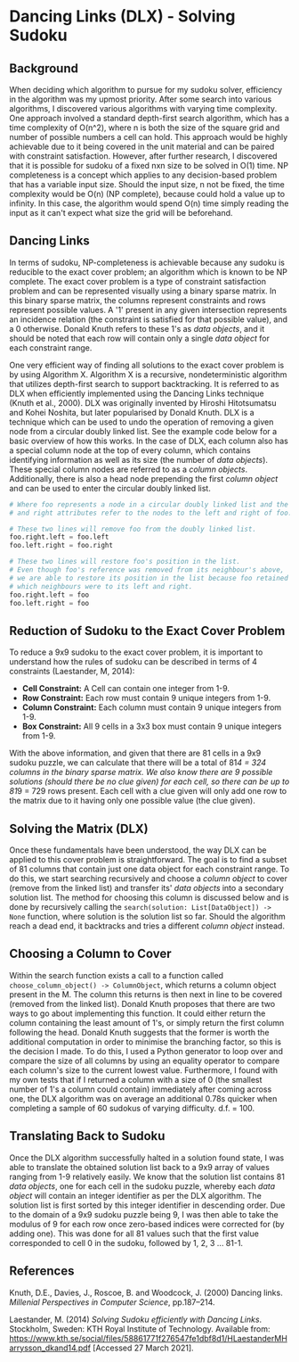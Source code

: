 # Dancing Links (DLX) - Solving Sudoku

## Background
When deciding which algorithm to pursue for my sudoku solver, efficiency in the algorithm was my upmost priority. After some search into various algorithms, I discovered various algorithms with varying time complexity. One approach involved a standard depth-first search algorithm, which has a time complexity of O(n^2), where n is both the size of the square grid and number of possible numbers a cell can hold. This approach would be highly achievable due to it being covered in the unit material and can be paired with constraint satisfaction. However, after further research, I discovered that it is possible for sudoku of a fixed nxn size to be solved in O(1) time. NP completeness is a concept which applies to any decision-based problem that has a variable input size. Should the input size, n not be fixed, the time complexity would be O(n) (NP complete), because could hold a value up to infinity. In this case, the algorithm would spend O(n) time simply reading the input as it can't expect what size the grid will be beforehand. 

## Dancing Links
In terms of sudoku, NP-completeness is achievable because any sudoku is reducible to the exact cover problem; an algorithm which is known to be NP complete. The exact cover problem is a type of constraint satisfaction problem and can be represented visually using a binary sparse matrix. In this binary sparse matrix, the columns represent constraints and rows represent possible values. A '1' present in any given intersection represents an incidence relation (the constraint is satisfied for that possible value), and a 0 otherwise. Donald Knuth refers to these 1's as *data objects*, and it should be noted that each row will contain only a single *data object* for each constraint range. 

One very efficient way of finding all solutions to the exact cover problem is by using Algorithm X. Algorithm X is a recursive, nondeterministic algorithm that utilizes depth-first search to support backtracking. It is referred to as DLX when efficiently implemented using the Dancing Links technique (Knuth et al., 2000). DLX was originally invented by Hiroshi Hitotsumatsu and Kohei Noshita, but later popularised by Donald Knuth. DLX is a technique which can be used to undo the operation of removing a given node from a circular doubly linked list. See the example code below for a basic overview of how this works. In the case of DLX, each column also has a special column node at the top of every column, which contains identifying information as well as its size (the number of *data objects*). These special column nodes are referred to as a *column objects*. Additionally, there is also a head node prepending the first *column object* and can be used to enter the circular doubly linked list.

```python
# Where foo represents a node in a circular doubly linked list and the left
# and right attributes refer to the nodes to the left and right of foo.

# These two lines will remove foo from the doubly linked list.
foo.right.left = foo.left
foo.left.right = foo.right

# These two lines will restore foo's position in the list.
# Even though foo's reference was removed from its neighbour's above,
# we are able to restore its position in the list because foo retained
# which neighbours were to its left and right.
foo.right.left = foo
foo.left.right = foo
```

## Reduction of Sudoku to the Exact Cover Problem
To reduce a 9x9 sudoku to the exact cover problem, it is important to understand how the rules of sudoku can be described in terms of 4 constraints (Laestander, M, 2014):
- **Cell Constraint:** A Cell can contain one integer from 1-9.
- **Row Constraint:** Each row must contain 9 unique integers from 1-9.
- **Column Constraint:** Each column must contain 9 unique integers from 1-9.
- **Box Constraint:** All 9 cells in a 3x3 box must contain 9 unique integers from 1-9.

With the above information, and given that there are 81 cells in a 9x9 sudoku puzzle, we can calculate that there will be a total of 81*4 = 324 columns in the binary sparse matrix. We also know there are 9 possible solutions (should there be no clue given) for each cell, so there can be up to 81*9 = 729 rows present. Each cell with a clue given will only add one row to the matrix due to it having only one possible value (the clue given). 

## Solving the Matrix (DLX)
Once these fundamentals have been understood, the way DLX can be applied to this cover problem is straightforward. The goal is to find a subset of 81 columns that contain just one data object for each constraint range. To do this, we start searching recursively and choose a *column object* to cover (remove from the linked list) and transfer its' *data objects* into a secondary solution list. The method for choosing this column is discussed below and is done by recursively calling the `search(solution: List[DataObject]) -> None` function, where solution is the solution list so far. Should the algorithm reach a dead end, it backtracks and tries a different *column object* instead.

## Choosing a Column to Cover
Within the search function exists a call to a function called `choose_column_object() -> ColumnObject`, which returns a column object present in the M. The column this returns is then next in line to be covered (removed from the linked list). Donald Knuth proposes that there are two ways to go about implementing this function. It could either return the column containing the least amount of 1's, or simply return the first column following the head. Donald Knuth suggests that the former is worth the additional computation in order to minimise the branching factor, so this is the decision I made. To do this, I used a Python generator to loop over and compare the size of all columns by using an equality operator to compare each column's size to the current lowest value. Furthermore, I found with my own tests that if I returned a column with a size of 0 (the smallest number of 1's a column could contain) immediately after coming across one, the DLX algorithm was on average an additional 0.78s quicker when completing a sample of 60 sudokus of varying difficulty. d.f. = 100.

## Translating Back to Sudoku
Once the DLX algorithm successfully halted in a solution found state, I was able to translate the obtained solution list back to a 9x9 array of values ranging from 1-9 relatively easily. We know that the solution list contains 81 *data objects*, one for each cell in the sudoku puzzle, whereby each *data object* will contain an integer identifier as per the DLX algorithm. The solution list is first sorted by this integer identifier in descending order. Due to the domain of a 9x9 sudoku puzzle being 9, I was then able to take the modulus of 9 for each row once zero-based indices were corrected for (by adding one). This was done for all 81 values such that the first value corresponded to cell 0 in the sudoku, followed by 1, 2, 3 ... 81-1.

## References

Knuth, D.E., Davies, J., Roscoe, B. and Woodcock, J. (2000) Dancing links. *Millenial Perspectives in Computer Science*, pp.187–214.

Laestander, M. (2014) *Solving Sudoku efficiently with Dancing Links*. Stockholm, Sweden: KTH Royal Institute of Technology. Available from: https://www.kth.se/social/files/58861771f276547fe1dbf8d1/HLaestanderMHarrysson_dkand14.pdf [Accessed 27 March 2021].
